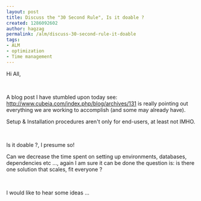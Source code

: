 ```yaml
---
layout: post
title: Discuss the "30 Second Rule", Is it doable ?
created: 1286092602
author: hagzag
permalink: /alm/discuss-30-second-rule-it-doable
tags:
- ALM
- optimization
- Time management
---
```

<p class="MsoNormal">Hi All,</p>
<p class="MsoNormal">&nbsp;</p>
<p class="MsoNormal">A blog post I have  stumbled upon today see: <a href="http://www.cubeia.com/index.php/blog/archives/131">http://www.cubeia.com/index.php/blog/archives/131</a>  is really pointing out everything we are working to accomplish (and  some may already have).</p>
<p class="MsoNormal">Setup &amp; Installation procedures aren't only   for end-users, at least not IMHO.</p>
<p class="MsoNormal">&nbsp;</p>
<p class="MsoNormal">Is it doable ?, I  presume so! </p>
<p class="MsoNormal">Can we decrease the time spent  on setting up environments, databases, dependencies etc &hellip;, again I am sure it can be done the  question is: is there one solution that scales, fit everyone ?</p>
<p class="MsoNormal">&nbsp;</p>
<p>I would like to  hear some ideas ...</p>
